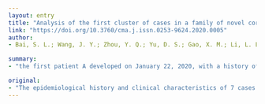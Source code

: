```yaml
---
layout: entry
title: "Analysis of the first cluster of cases in a family of novel coronavirus pneumonia in Gansu Province"
link: "https://doi.org/10.3760/cma.j.issn.0253-9624.2020.0005"
author:
- Bai, S. L.; Wang, J. Y.; Zhou, Y. Q.; Yu, D. S.; Gao, X. M.; Li, L. L.; Yang, F.

summary:
- "the first patient A developed on January 22, 2020, with a history of residence in Wuhan, and confirmed severe cases of NCP on January 24, 2020. 1 case of close contact in the first family aggregation epidemic of COVID-19 in Gansu Province was effectively controlled after active treatment. In close contact, H was asymptomatic, PCR test was negative and he was discharged early."

original:
- "The epidemiological history and clinical characteristics of 7 cases of COVID-19 and 1 case of close contact in the first family aggregation epidemic of COVID-19 in Gansu Province were analyzed. The first patient A developed on January 22, 2020, with a history of residence in Wuhan, and confirmed severe cases of NCP on January 24, 2020; patient B, on January 23, 2020, diagnosed on January 31, severe cases; patient C, asymptomatic, diagnosed on January 27; patient D, asymptomatic, diagnosed on January 27; patient E, on January 24, diagnosed on January 28; patient F, asymptomatic, diagnosed on January 31; Patient G was asymptomatic and was diagnosed on January 31. In close contact, H was asymptomatic, PCR test was negative and asymptomatic, and he was discharged early. Among the 7 patients, 1 case died of (B) aggravation, and the other patients' condition was effectively controlled after active treatment. Except for the discharged cases, 5 cases were positive for COVID-19 specific IgM antibody and 1 case was negative. In this clustering outbreak, 4 patients remained asymptomatic, but PCR and IgM antibodies were positive, indicating that asymptomatic patients may be the key point to control the epidemic. Specific IgM antibody screening for patients whose pharyngeal swab nucleic acid test is negative but with ground glass-like lung lesions is very important for early detection and early isolation."
---
```


